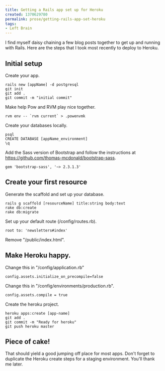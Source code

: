 ```yaml
---
title: Getting a Rails app set up for Heroku
created: 1370629780
permalink: prose/getting-rails-app-set-heroku
tags:
- Left Brain
---
```

I find myself daisy chaining a few blog posts together to get up and running with Rails. Here are the steps that I took most recently to deploy to Heroku.

## Initial setup

Create your app.

```
rails new [appName] -d postgresql
git init
git add .
git commit -m "initial commit"
```

Make help Pow and RVM play nice together.

```
rvm env -- `rvm current` > .powenvmk
```

Create your databases locally.

```
psql
CREATE DATABASE [appName_environment]
\q
```

Add the Sass version of Bootstrap and follow the instructions at https://github.com/thomas-mcdonald/bootstrap-sass.

```
gem 'bootstrap-sass', '~> 2.3.1.3'
```
## Create your first resource
Generate the scaffold and set up your database.

```
rails g scaffold [resourceName] title:string body:text
rake db:create
rake db:migrate
```

Set up your default route (/config/routes.rb).

```
root to: 'newsletters#index'
```

Remove "/public/index.html".

## Make Heroku happy. 

Change this in "/config/application.rb"

```
config.assets.initialize_on_precompile=false
```

Change this in "/config/environments/production.rb".

```
config.assets.compile = true
```

Create the heroku project.

```
heroku apps:create [app-name]
git add .
git commit -m "Ready for heroku"
git push heroku master
```

## Piece of cake!

That should yield a good jumping off place for most apps. Don't forget to duplicate the Heroku create steps for a staging environment. You'll thank me later.


